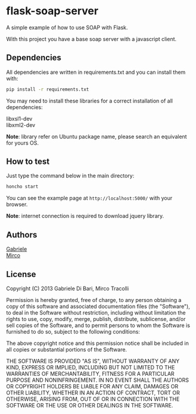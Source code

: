# flask-soap-server

A simple example of how to use SOAP with Flask.  

With this project you have a base soap server with 
a javascript client.

## Dependencies

All dependencies are written in requirements.txt and you can install them with:

```bash
pip install -r requirements.txt
```

You may need to install these libraries for a correct installation of all dependencies:

libxsl1-dev  
libxml2-dev

**Note**: library refer on Ubuntu package name, please search an equivalent for yours OS.

## How to test

Just type the command below in the main directory:

```bash
honcho start
```

You can see the example page at `http://localhost:5000/` with your browser.

**Note**: internet connection is required to download jquery library.

## Authors

[Gabriele](https://github.com/Gabriele91)  
[Mirco](https://github.com/MircoT)

## License

Copyright (C) 2013 Gabriele Di Bari, Mirco Tracolli

Permission is hereby granted, free of charge, to any person obtaining a copy of this software and associated documentation files (the "Software"), to deal in the Software without restriction, including without limitation the rights to use, copy, modify, merge, publish, distribute, sublicense, and/or sell copies of the Software, and to permit persons to whom the Software is furnished to do so, subject to the following conditions:

The above copyright notice and this permission notice shall be included in all copies or substantial portions of the Software.

THE SOFTWARE IS PROVIDED "AS IS", WITHOUT WARRANTY OF ANY KIND, EXPRESS OR IMPLIED, INCLUDING BUT NOT LIMITED TO THE WARRANTIES OF MERCHANTABILITY, FITNESS FOR A PARTICULAR PURPOSE AND NONINFRINGEMENT. IN NO EVENT SHALL THE AUTHORS OR COPYRIGHT HOLDERS BE LIABLE FOR ANY CLAIM, DAMAGES OR OTHER LIABILITY, WHETHER IN AN ACTION OF CONTRACT, TORT OR OTHERWISE, ARISING FROM, OUT OF OR IN CONNECTION WITH THE SOFTWARE OR THE USE OR OTHER DEALINGS IN THE SOFTWARE.
